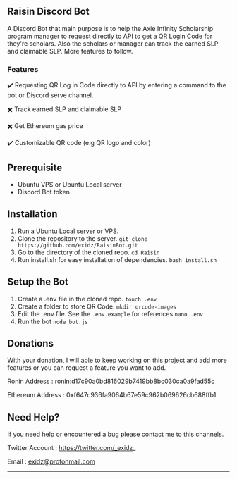## Raisin Discord Bot
A Discord Bot that main purpose is to help the Axie Infinity Scholarship program manager to request directly to API to get a QR Login Code for they're scholars. Also the scholars or manager can track the earned SLP and claimable SLP. More features to follow. 

### Features

:heavy_check_mark: Requesting QR Log in Code directly to API by entering a command to the bot or Discord serve channel.

:heavy_multiplication_x: Track earned SLP and claimable SLP

:heavy_multiplication_x: Get Ethereum gas price 

:heavy_check_mark: Customizable QR code (e.g QR logo and color)

## Prerequisite
- Ubuntu VPS or Ubuntu Local server
- Discord Bot token

## Installation
1.  Run a Ubuntu Local server or VPS.
2. Clone the repository to the server.
`git clone https://github.com/exidz/RaisinBot.git`
3. Go to the directory of the cloned repo.
`cd Raisin`
4.  Run install.sh for easy installation of dependencies.
`bash install.sh`

## Setup the Bot
1. Create a .env file in the cloned repo.
`touch .env`
2. Create a folder to store QR Code.
`mkdir qrcode-images`
3. Edit the .env file. See the `.env.example` for references
`nano .env`
4. Run the bot 
`node bot.js`

## Donations
With your donation, I will able to keep working on this project and add more features or you can request a feature you want to add. 

Ronin Address : ronin:d17c90a0bd816029b7419bb8bc030ca0a9fad55c

Ethereum Address : 0xf647c936fa9064b67e59c962b069626cb688ffb1


## Need Help?
If you need help or encountered a bug please contact me to this channels.

Twitter Account : https://twitter.com/_exidz_

Email : exidz@protonmail.com


------------

